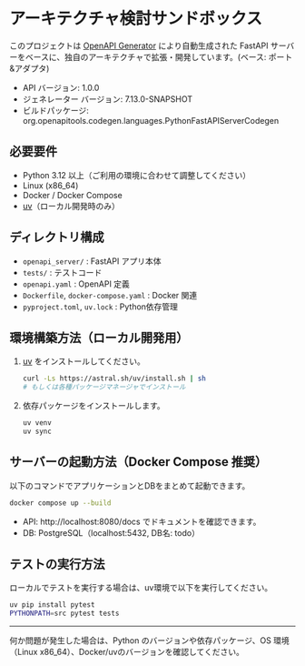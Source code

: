 # アーキテクチャ検討サンドボックス

このプロジェクトは [OpenAPI Generator](https://openapi-generator.tech) により自動生成された FastAPI サーバーをベースに、独自のアーキテクチャで拡張・開発しています。(ベース: ポート&アダプタ)

- API バージョン: 1.0.0
- ジェネレーター バージョン: 7.13.0-SNAPSHOT
- ビルドパッケージ: org.openapitools.codegen.languages.PythonFastAPIServerCodegen

## 必要要件

- Python 3.12 以上（ご利用の環境に合わせて調整してください）
- Linux (x86_64)
- Docker / Docker Compose
- [uv](https://github.com/astral-sh/uv)（ローカル開発時のみ）

## ディレクトリ構成

- `openapi_server/` : FastAPI アプリ本体
- `tests/` : テストコード
- `openapi.yaml` : OpenAPI 定義
- `Dockerfile`, `docker-compose.yaml` : Docker 関連
- `pyproject.toml`, `uv.lock` : Python依存管理

## 環境構築方法（ローカル開発用）

1. [uv](https://github.com/astral-sh/uv) をインストールしてください。
   ```bash
   curl -Ls https://astral.sh/uv/install.sh | sh
   # もしくは各種パッケージマネージャでインストール
   ```
2. 依存パッケージをインストールします。
   ```bash
   uv venv
   uv sync
   ```

## サーバーの起動方法（Docker Compose 推奨）

以下のコマンドでアプリケーションとDBをまとめて起動できます。

```bash
docker compose up --build
```

- API: http://localhost:8080/docs でドキュメントを確認できます。
- DB: PostgreSQL（localhost:5432, DB名: todo）

## テストの実行方法

ローカルでテストを実行する場合は、uv環境で以下を実行してください。

```bash
uv pip install pytest
PYTHONPATH=src pytest tests
```

---

何か問題が発生した場合は、Python のバージョンや依存パッケージ、OS 環境（Linux x86_64）、Docker/uvのバージョンを確認してください。
